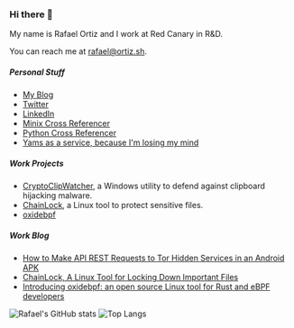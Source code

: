 ### Hi there 👋

My name is Rafael Ortiz and I work at Red Canary in R&D.

You can reach me at [rafael@ortiz.sh](mailto:rafael@ortiz.sh).

##### Personal Stuff

*  [My Blog](https://ortiz.sh/)
*  [Twitter](https://twitter.com/FridayOrtiz)
*  [LinkedIn](https://linkedin.com/in/rafael-ortiz)
*  [Minix Cross Referencer](https://elixir.ortiz.sh/minix/latest/source)
*  [Python Cross Referencer](https://elixir.ortiz.sh/python/latest/source)
*  [Yams as a service, because I'm losing my mind](https://yamemoji.services/10101)

<!--
**Friday811/Friday811** is a ✨ _special_ ✨ repository because its `README.md` (this file) appears on your GitHub profile.

Here are some ideas to get you started:

- 🔭 I’m currently working on ...
- 🌱 I’m currently learning ...
- 👯 I’m looking to collaborate on ...
- 🤔 I’m looking for help with ...
- 💬 Ask me about ...
- 📫 How to reach me: ...
- 😄 Pronouns: ...
- ⚡ Fun fact: ...
-->

##### Work Projects

*  [CryptoClipWatcher](https://ccw.e-paths.com/), a Windows utility to defend against clipboard hijacking malware.
*  [ChainLock](https://chainlock.e-paths.com/walkthrough.html?lan=en#walkthrough), a Linux tool to protect sensitive files.
*  [oxidebpf](https://github.com/redcanaryco/oxidebpf)

##### Work Blog

*  [How to Make API REST Requests to Tor Hidden Services in an Android APK](https://business.blogthinkbig.com/api-rest-requests-tor-hidden-services-android-apk/)
*  [ChainLock, A Linux Tool for Locking Down Important Files](https://business.blogthinkbig.com/chainlock-linux-tool-locking-down-important-files/)
*  [Introducing oxidebpf: an open source Linux tool for Rust and eBPF developers](https://redcanary.com/blog/oxidebpf/)

![Rafael's GitHub stats](https://github-readme-stats.vercel.app/api?username=RafaelOrtizRC&count_private=true&show_icons=true&theme=outrun)
![Top Langs](https://github-readme-stats.vercel.app/api/top-langs/?username=RafaelOrtizRC&layout=compact&theme=outrun&langs_count=8&count_private=true)
